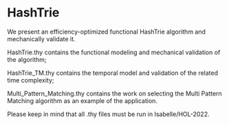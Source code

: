# HashTrie
We present an efficiency-optimized functional HashTrie algorithm and mechanically validate it.

HashTrie.thy contains the functional modeling and mechanical validation of the algorithm;

HashTrie_TM.thy contains the temporal model and validation of the related time complexity;

Multi_Pattern_Matching.thy contains the work on selecting the Multi Pattern Matching algorithm as an example of the application.

Please keep in mind that all .thy files must be run in Isabelle/HOL-2022.
